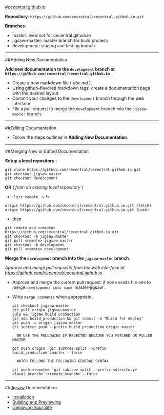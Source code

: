#[cecentral.github.io](http://cecentral.github.io)

**Repository**: `https://github.com/cecentral/cecentral.github.io.git`

**Branches**:

  - master: webroot for cecentral.github.io
  - jigsaw-master: master branch for build process
  - development: staging and testing branch

---

##Adding New Documentation

**Add new documentation to the `development` branch at `https://github.com/cecentral/cecentral.github.io`**
- Create a new markdown file ( _abc_.md ).
- Using github-flavored markdown tags, create a documentation page with the desired layout.
- Commit your changes to the `development` branch through the web interface.
- File a pull request to merge the `development` branch into the `jigsaw-master` branch.

---

##Editing Documentation

- Follow the steps outlined in **Adding New Documentation**.

---

##Merging New or Edited Documentation

**Setup a local repository** : 
  ```
  git clone https://github.com/cecentral/cecentral.github.io.git
  git checkout jigsaw-master
  git checkout development
  ```

**OR** ( _from an existing local repository_ )
  - if `git remote -v` _!=_
  ```
  origin https://github.com/cecentral/cecentral.github.io.git (fetch)
  origin https://github.com/cecentral/cecentral.github.io.git (push)
  ```
  
  - then
  ```
  git remote add <remote> https://github.com/cecentral/cecentral.github.io.git
  git checkout -b jigsaw-master
  git pull <remote> jigsaw-master
  git checkout -b development
  git pull <remote> development
  ```

**Merge the `development` branch into the `jigsaw-master` branch**.

_Approve and merge pull requests from the web interface at https://github.com/cecentral/cecentral.github.io_

- Approve and merge the current pull request: if none exists file one to merge `development into base `master-jigsaw`.
- Write `merge comments` when appropriate.

  ```
  git checkout jigsaw-master
  git pull origin jigsaw-master
  gulp && jigsaw build production
  git add build_production && git commit -m "Build for deploy"
  git push -u origin jigsaw-master
  git subtree push --prefix build_production origin master
  
    OR USE THE FOLLOWING IF REJECTED BECAUSE YOU FETCHED OR PULLED MASTER
  
  git push origin `git subtree split --prefix build_production`:master --force
  
    WHICH FOLLOWS THE FOLLOWING GENERAL SYNTAX
  
  git push <remote> `git subtree split --prefix <directory> <local_branch>`:<remote_branch> --force
  ```
---

##[Jigsaw](http://jigsaw.tighten.co/) Documentation

- [Installation](http://jigsaw.tighten.co/docs/installation/)
- [Building and Previewing](http://jigsaw.tighten.co/docs/building-and-previewing/)
- [Deploying Your Site](http://jigsaw.tighten.co/docs/deploying-your-site/)

